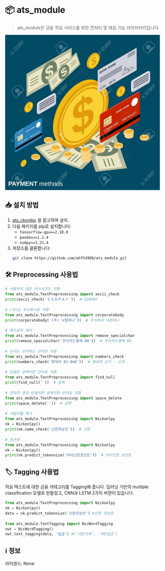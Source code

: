 # 📦 ats_module
> ats_module은 금융 적요 서비스를 위한 전처리 및 태깅 기능 라이브러리입니다.
<p align="center">
  <img src="./png/image.png" width="600">
</p>

## 📥 설치 방법
1. [ats_ckonlpy](https://github.com/whfh3900/ats_ckonlpy) 을 참고하여 설치.<br>
2. 다음 패키지를 pip로 설치합니다:
   - `tensorflow-gpu==2.10.0`<br>
   - `pandas==1.2.4`<br>
   - `numpy==1.21.4`<br>
3. 저장소를 클론합니다:
   ```bash
   git clone https://github.com/whfh3900/ats_module.git
   ```

## 🛠️ Preprocessing 사용법

``` python
# 사용하지 않은 아스키코드 치환
from ats_module.TextPreprocessing import ascii_check
print(ascii_check('ＳＳＧＰＡＹ'))  # SSGPAY

# (주)는 주식회사로 치환
from ats_module.TextPreprocessing import corporatebody
print(corporatebody('(주) 닉컴퍼니'))  # 주식회사 닉컴퍼니

# 특수문자 제거
from ats_module.TextPreprocessing import remove_specialchar
print(remove_specialchar('우리카드결제-00'))  # 우리카드결제 00

# 숫자는 숫자라는 단어로 치환
from ats_module.TextPreprocessing import numbers_check
print(numbers_check('현대라 02-048'))  # 현대라 숫자 - 숫자

# 빈셀은 공백이란 단어로 치환
from ats_module.TextPreprocessing import find_null
print(find_null(''))  # 공백

# 전처리 결과 빈셀이면 공백이란 단어로 치환
from ats_module.TextPreprocessing import space_delete
print(space_delete(''))  # 공백

# 사람이름 제거
from ats_module.TextPreprocessing import Nickonlpy
nk = Nickonlpy()
print(nk.name_check('신한최승언'))  # 신한

# 토큰화
from ats_module.TextPreprocessing import Nickonlpy
nk = Nickonlpy()
print(nk.predict_tokennize('마이신한포인트'))  # 마이신한 포인트
```

## 🏷️ Tagging 사용법
적요 텍스트에 대한 금융 카테고리를 Tagging해 줍니다.
딥러닝 기반의 multiple classification 모델로 만들었고, CNN과 LSTM 2가지 버젼이 있습니다.

``` python
from ats_module.TextPreprocessing import Nickonlpy
nk = Nickonlpy()
data = nk.predict_tokennize('신한최승언') #신한 최승언

from ats_module.TextTagging import NicWordTagging
nwt = NicWordTagging()
nwt.text_tagging(data, '입금') #('대인거래', '개인입금')
```

## ℹ️ 정보
라이센스: None
